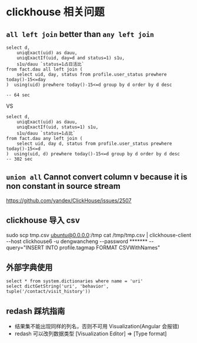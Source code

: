 # clickhouse 相关问题

## `all left join` better than `any left join`
```
select d,
    uniqExact(uid) as dauu,
    uniqExactIf(uid, day=d and status=1) s1u,
    s1u/dauu `status=1占日活比`
from fact.dau all left join (
    select uid, day, status from profile.user_status prewhere today()-15<=day
)  using(uid) prewhere today()-15<=d group by d order by d desc

-- 64 sec
```
VS
```
select d,
    uniqExact(uid) as dauu,
    uniqExactIf(uid, status=1) s1u,
    s1u/dauu `status=1占比`
from fact.dau any left join (
    select uid, day d, status from profile.user_status prewhere today()-15<=d
)  using(uid, d) prewhere today()-15<=d group by d order by d desc
-- 302 sec
```

## `union all` Cannot convert column v because it is non constant in source stream
https://github.com/yandex/ClickHouse/issues/2507

## clickhouse 导入 csv
sudo scp tmp.csv ubuntu@0.0.0.0:/tmp
cat /tmp/tmp.csv | clickhouse-client --host clickhouse6 -u dengwancheng --password ******* --query="INSERT INTO profile.tagmap FORMAT CSVWithNames"

## 外部字典使用
```
select * from system.dictionaries where name = 'uri'
select dictGetString('uri', 'behavior', tuple('/contact/visit_history'))
```

## redash 踩坑指南
* 结果集不能出现同样的列名，否则不可用 Visualization(Angular 会报错)
* redash 可以改列数据类型 [Visualization Editor] ⇒ [Type format]